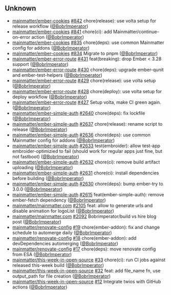 
## Unknown

- [mainmatter/ember-cookies] [#842](https://github.com/mainmatter/ember-cookies/pull/842) chore(release): use volta setup for release workflow ([@BobrImperator])
- [mainmatter/ember-cookies] [#841](https://github.com/mainmatter/ember-cookies/pull/841) chore(ci): add Mainmatter/continue-on-error action ([@BobrImperator])
- [mainmatter/ember-cookies] [#835](https://github.com/mainmatter/ember-cookies/pull/835) chore(deps): use common Mainmatter config for addons ([@BobrImperator])
- [mainmatter/ember-cookies] [#834](https://github.com/mainmatter/ember-cookies/pull/834) Migrate to pnpm ([@BobrImperator])
- [mainmatter/ember-error-route] [#431](https://github.com/mainmatter/ember-error-route/pull/431) feat(breaking): drop Ember < 3.28 support ([@BobrImperator])
- [mainmatter/ember-error-route] [#430](https://github.com/mainmatter/ember-error-route/pull/430) chore(deps): upgrade ember-qunit and ember-test-helpers ([@BobrImperator])
- [mainmatter/ember-error-route] [#429](https://github.com/mainmatter/ember-error-route/pull/429) chore(release): use volta setup ([@BobrImperator])
- [mainmatter/ember-error-route] [#428](https://github.com/mainmatter/ember-error-route/pull/428) chore(deploy): use volta setup for deploy workflow ([@BobrImperator])
- [mainmatter/ember-error-route] [#427](https://github.com/mainmatter/ember-error-route/pull/427) Setup volta, make CI green again. ([@BobrImperator])
- [mainmatter/ember-simple-auth] [#2640](https://github.com/mainmatter/ember-simple-auth/pull/2640) chore(deps): fix lockfile ([@BobrImperator])
- [mainmatter/ember-simple-auth] [#2637](https://github.com/mainmatter/ember-simple-auth/pull/2637) chore(release): rename script to release ([@BobrImperator])
- [mainmatter/ember-simple-auth] [#2636](https://github.com/mainmatter/ember-simple-auth/pull/2636) chore(deps): use common Mainmatter config for addons ([@BobrImperator])
- [mainmatter/ember-simple-auth] [#2633](https://github.com/mainmatter/ember-simple-auth/pull/2633) test(embroider): allow test-app embroider-optimizied to fail (should work for regular apps just fine, but not fastboot) ([@BobrImperator])
- [mainmatter/ember-simple-auth] [#2632](https://github.com/mainmatter/ember-simple-auth/pull/2632) chore(ci): remove build artifact uploading ([@BobrImperator])
- [mainmatter/ember-simple-auth] [#2631](https://github.com/mainmatter/ember-simple-auth/pull/2631) chore(ci): install dependencies before building ([@BobrImperator])
- [mainmatter/ember-simple-auth] [#2630](https://github.com/mainmatter/ember-simple-auth/pull/2630) chore(deps): bump ember-try to 3.0.0 ([@BobrImperator])
- [mainmatter/ember-simple-auth] [#2615](https://github.com/mainmatter/ember-simple-auth/pull/2615) feat(ember-simple-auth): remove ember-fetch dependency ([@BobrImperator])
- [mainmatter/mainmatter.com] [#2105](https://github.com/mainmatter/mainmatter.com/pull/2105) feat: allow to generate urls and disable animation for logoList ([@BobrImperator])
- [mainmatter/mainmatter.com] [#2092](https://github.com/mainmatter/mainmatter.com/pull/2092) Bobrimperator/build vs hire blog post ([@BobrImperator])
- [mainmatter/renovate-config] [#19](https://github.com/mainmatter/renovate-config/pull/19) chore(ember-addon): fix and change schedule to automerge daily ([@BobrImperator])
- [mainmatter/renovate-config] [#18](https://github.com/mainmatter/renovate-config/pull/18) chore(ember-addon): add devDependencies automerging ([@BobrImperator])
- [mainmatter/renovate-config] [#17](https://github.com/mainmatter/renovate-config/pull/17) chore(deps): move renovate config from ESA ([@BobrImperator])
- [mainmatter/this-week-in-open-source] [#33](https://github.com/mainmatter/this-week-in-open-source/pull/33) chore(ci): run CI jobs against released this-week build ([@BobrImperator])
- [mainmatter/this-week-in-open-source] [#32](https://github.com/mainmatter/this-week-in-open-source/pull/32) feat: add file_name fn, use output_path for file creation ([@BobrImperator])
- [mainmatter/this-week-in-open-source] [#12](https://github.com/mainmatter/this-week-in-open-source/pull/12) Integrate twios with GitHub actions ([@BobrImperator])

[@BobrImperator]: https://github.com/BobrImperator
[mainmatter/ember-cookies]: https://github.com/mainmatter/ember-cookies
[mainmatter/ember-error-route]: https://github.com/mainmatter/ember-error-route
[mainmatter/ember-simple-auth]: https://github.com/mainmatter/ember-simple-auth
[mainmatter/mainmatter.com]: https://github.com/mainmatter/mainmatter.com
[mainmatter/renovate-config]: https://github.com/mainmatter/renovate-config
[mainmatter/this-week-in-open-source]: https://github.com/mainmatter/this-week-in-open-source